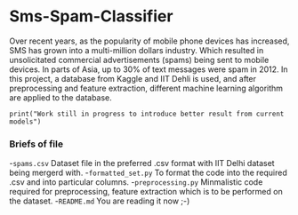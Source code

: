 # Sms-Spam-Classifier
Over recent years, as the popularity of mobile phone devices has increased, SMS has grown into
a multi-million dollars industry. Which resulted in unsolicitated commercial advertisements
(spams) being sent to mobile devices. In parts of Asia, up to 30% of text messages were spam 
in 2012. 
In this project, a database from Kaggle and IIT Dehli is used, and after preprocessing and 
feature extraction, different machine learning algorithm are applied to the database.

```print("Work still in progress to introduce better result from current models")```

### Briefs of file
-```spams.csv``` Dataset file in the preferred .csv format with IIT Delhi dataset being mergerd with.
-```formatted_set.py``` To format the code into the required .csv and into particular columns.
-```preprocessing.py``` Minmalistic code required for preprocessing, feature extraction which is to be performed on the dataset.
-```README.md``` You are reading it now ;-)
 
